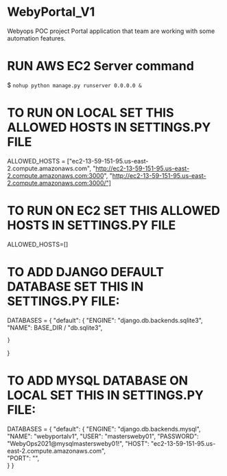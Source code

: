 # WebyPortal_V1
Webyops POC project Portal application that team are working with some automation features. 




# RUN AWS EC2 Server command

$ `nohup python manage.py runserver 0.0.0.0 &`

# TO RUN ON LOCAL SET THIS ALLOWED HOSTS IN SETTINGS.PY FILE
ALLOWED_HOSTS = ["ec2-13-59-151-95.us-east-2.compute.amazonaws.com", "http://ec2-13-59-151-95.us-east-2.compute.amazonaws.com:3000", "http://ec2-13-59-151-95.us-east-2.compute.amazonaws.com:3000/"]

# TO RUN ON EC2 SET THIS ALLOWED HOSTS IN SETTINGS.PY FILE
ALLOWED_HOSTS=[]

# TO ADD DJANGO DEFAULT DATABASE SET THIS IN SETTINGS.PY FILE:
DATABASES = {
    "default": {
        "ENGINE": "django.db.backends.sqlite3",
        "NAME": BASE_DIR / "db.sqlite3",
        
    }
}

# TO ADD MYSQL DATABASE ON LOCAL SET THIS IN SETTINGS.PY FILE:
DATABASES = {
    "default": {
        "ENGINE": "django.db.backends.mysql",
        "NAME": "webyportalv1",
        "USER": "mastersweby01",
        "PASSWORD": "WebyOps2021@mysqlmastersweby01!",
        "HOST": "ec2-13-59-151-95.us-east-2.compute.amazonaws.com",  
        "PORT": "",  
    }
}
